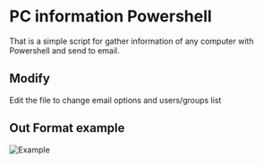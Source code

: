 # PC information Powershell
That is a simple script for gather information of any computer with Powershell and send to email.

## Modify
Edit the file to change email options and users/groups list

## Out Format example
![Example](https://i.imgur.com/UXO6bYE.png)
